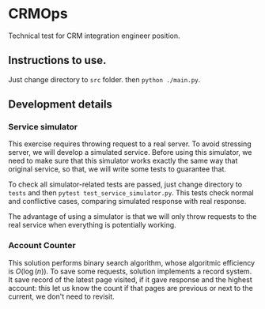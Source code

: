 # CRMOps
Technical test for CRM integration engineer position.

## Instructions to use.

Just change directory to `src` folder. then `python ./main.py`.

## Development details

### Service simulator
This exercise requires throwing request to a real server.
To avoid stressing server, we will develop a simulated service.
Before using this simulator, we need to make sure that this
simulator works exactly the same way that original service, so
that, we will write some tests to guarantee that.

To check all simulator-related tests are passed, just change
directory to `tests` and then `pytest test_service_simulator.py`.
This tests check normal and conflictive cases, comparing
simulated response with real response.

The advantage of using a simulator is that we will only throw
requests to the real service when everything is potentially working.

### Account Counter
This solution performs binary search algorithm, whose algoritmic
efficiency is $O(\log(n))$. To save some requests, solution 
implements a record system. It save record of the latest 
page visited, if it gave response
and the highest account: this let us know the count if that pages
are previous or next to the current, we don't need to revisit.